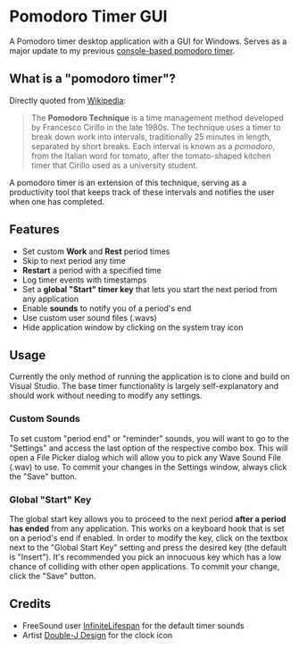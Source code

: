 # Pomodoro Timer GUI
A Pomodoro timer desktop application with a GUI for Windows. Serves as a major update to my previous [console-based pomodoro timer](https://github.com/jsevilla274/PomodoroTimer).

## What is a "pomodoro timer"?
Directly quoted from [Wikipedia](https://en.wikipedia.org/wiki/Pomodoro_Technique):

> The **Pomodoro Technique** is a time management method developed by Francesco Cirillo in the late 1980s. The technique uses a timer to break down work into intervals, traditionally 25 minutes in length, separated by short breaks. Each interval is known as a _pomodoro_, from the Italian word for tomato, after the tomato-shaped kitchen timer that Cirillo used as a university student.

A pomodoro timer is an extension of this technique, serving as a productivity tool that keeps track of these intervals and notifies the user when one has completed.

## Features

 - Set custom **Work** and **Rest** period times
 - Skip to next period any time
 - **Restart** a period with a specified time
 - Log timer events with timestamps
- Set a **global "Start" timer key** that lets you start the next period from any application
 - Enable **sounds** to notify you of a period's end
 - Use custom user sound files (.wavs)
 - Hide application window by clicking on the system tray icon

## Usage
Currently the only method of running the application is to clone and build on Visual Studio. The base timer functionality is largely self-explanatory and should work without needing to modify any settings.

### Custom Sounds
To set custom "period end" or "reminder" sounds, you will want to go to the "Settings" and access the last option of the respective combo box. This will open a File Picker dialog which will allow you to pick any Wave Sound File (.wav) to use. To commit your changes in the Settings window, always click the "Save" button.

### Global "Start" Key
The global start key allows you to proceed to the next period **after a period has ended** from any application. This works on a keyboard hook that is set on a period's end if enabled. In order to modify the key, click on the textbox next to the "Global Start Key" setting and press the desired key (the default is "Insert"). It's recommended you pick an innocuous key which has a low chance of colliding with other open applications. To commit your change, click the "Save" button.

## Credits
- FreeSound user [InfiniteLifespan](https://freesound.org/people/InfiniteLifespan/) for the default timer sounds 
- Artist [Double-J Design](https://iconarchive.com/artist/double-j-design.html) for the clock icon
